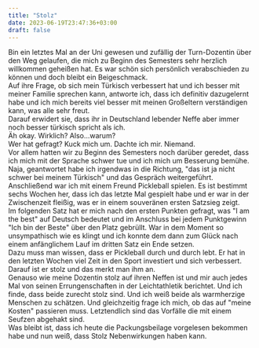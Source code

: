 ```yaml
---
title: "Stolz"
date: 2023-06-19T23:47:36+03:00
draft: false
---
```


Bin ein letztes Mal an der Uni gewesen und zufällig der Turn-Dozentin über den Weg gelaufen, die mich zu Beginn des Semesters sehr herzlich willkommen geheißen hat. Es war schön sich persönlich verabschieden zu können und doch bleibt ein Beigeschmack.  
Auf ihre Frage, ob sich mein Türkisch verbessert hat und ich besser mit meiner Familie sprechen kann, antworte ich, dass ich definitiv dazugelernt habe und ich mich bereits viel besser mit meinen Großeltern verständigen kann, was alle sehr freut.  
Darauf erwidert sie, dass ihr in Deutschland lebender Neffe aber immer noch besser türkisch spricht als ich.  
Äh okay. Wirklich? Also...warum?  
Wer hat gefragt? Kuck mich um. Dachte ich mir. Niemand.  
Vor allem hatten wir zu Beginn des Semesters noch darüber geredet, dass ich mich mit der Sprache schwer tue und ich mich um Besserung bemühe.  
Naja, geantwortet habe ich irgendwas in die Richtung, "das ist ja nicht schwer bei meinem Türkisch" und das Gespräch weitergeführt.  
Anschließend war ich mit einem Freund Pickleball spielen. Es ist bestimmt sechs Wochen her, dass ich das letzte Mal gespielt habe und er war in der Zwischenzeit fleißig, was er in einem souveränen ersten Satzsieg zeigt.  
Im folgenden Satz hat er mich nach den ersten Punkten gefragt, was "I am the best" auf Deutsch bedeutet und im Anschluss bei jedem Punktgewinn "Ich bin der Beste" über den Platz gebrüllt. 
War in dem Moment so unsympathisch wie es klingt und ich konnte dem dann zum Glück nach einem anfänglichem Lauf im dritten Satz ein Ende setzen.  
Dazu muss man wissen, dass er Pickleball durch und durch lebt. Er hat in den letzten Wochen viel Zeit in den Sport investiert und sich verbessert. Darauf ist er stolz und das merkt man ihm an.  
Genauso wie meine Dozentin stolz auf ihren Neffen ist und mir auch jedes Mal von seinen Errungenschaften in der Leichtathletik berichtet. Und ich finde, dass beide zurecht stolz sind. Und ich weiß beide als warmherzige Menschen zu schätzen. Und gleichzeitig frage ich mich, ob das auf "meine Kosten" passieren muss.
Letztendlich sind das Vorfälle die mit einem Seufzen abgehakt sind.  
Was bleibt ist, dass ich heute die Packungsbeilage vorgelesen bekommen habe und nun weiß, dass Stolz Nebenwirkungen haben kann.